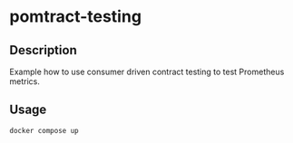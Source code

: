 # pomtract-testing

## Description

Example how to use consumer driven contract testing to test Prometheus metrics.

## Usage

```bash
docker compose up
```


